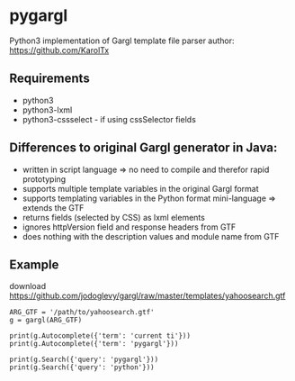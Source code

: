 
# pygargl
Python3 implementation of Gargl template file parser
author: https://github.com/KarolTx

## Requirements
* python3
* python3-lxml
* python3-cssselect - if using cssSelector fields

## Differences to original Gargl generator in Java:
* written in script language => no need to compile and therefor rapid prototyping
* supports multiple template variables in the original Gargl format
* supports templating variables in the Python format mini-language => extends the GTF
* returns fields (selected by CSS) as lxml elements
* ignores httpVersion field and response headers from GTF
* does nothing with the description values and module name from GTF

## Example
download https://github.com/jodoglevy/gargl/raw/master/templates/yahoosearch.gtf

```
ARG_GTF = '/path/to/yahoosearch.gtf'
g = gargl(ARG_GTF)

print(g.Autocomplete({'term': 'current ti'}))
print(g.Autocomplete({'term': 'pygargl'}))

print(g.Search({'query': 'pygargl'}))
print(g.Search({'query': 'python'}))
```

